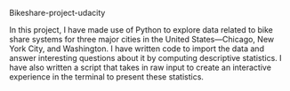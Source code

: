 Bikeshare-project-udacity

In this project, I have made use of Python to explore data related to bike share systems for three major cities in the United States—Chicago, New York City, and Washington. I have written code to import the data and answer interesting questions about it by computing descriptive statistics. I have also written a script that takes in raw input to create an interactive experience in the terminal to present these statistics.


